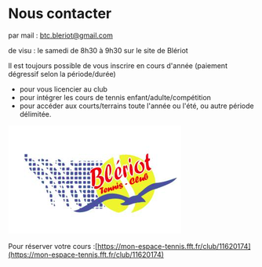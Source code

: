 # Nous contacter

par mail : btc.bleriot@gmail.com

de visu : le samedi de 8h30 à 9h30 sur le site de Blériot

Il est toujours possible de vous inscrire en cours d'année (paiement dégressif selon la période/durée)

- pour vous licencier au club
- pour intégrer les cours de tennis enfant/adulte/compétition
- pour accéder aux courts/terrains toute l'année ou l'été, ou autre période délimitée.

![](img/logoTCB.png) 

Pour réserver votre cours :[https://mon-espace-tennis.fft.fr/club/11620174](https://mon-espace-tennis.fft.fr/club/11620174) 


